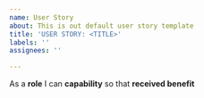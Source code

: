 ```yaml
---
name: User Story
about: This is out default user story template
title: 'USER STORY: <TITLE>'
labels: ''
assignees: ''

---
```


As a **role** I can **capability** so that **received benefit**
